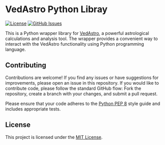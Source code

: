 # VedAstro Python Libray

[![License](https://img.shields.io/github/license/VedAstro/VedAstro.Python)](https://github.com/VedAstro/VedAstro.Python/blob/main/LICENSE)
[![GitHub Issues](https://img.shields.io/github/issues/VedAstro/VedAstro.Python)](https://github.com/VedAstro/VedAstro.Python/issues)

This is a Python wrapper library for [VedAstro](https://github.com/VedAstro/VedAstro), a powerful astrological calculations and analysis tool. The wrapper provides a convenient way to interact with the VedAstro functionality using Python programming language.


## Contributing

Contributions are welcome! If you find any issues or have suggestions for improvements, please open an issue in this repository. If you would like to contribute code, please follow the standard GitHub flow: Fork the repository, create a branch with your changes, and submit a pull request.

Please ensure that your code adheres to the [Python PEP 8](https://www.python.org/dev/peps/pep-0008/) style guide and includes appropriate tests.

## License

This project is licensed under the [MIT License](LICENSE).

